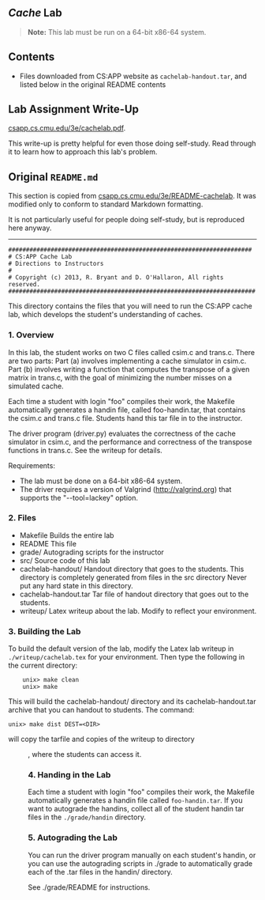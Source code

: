 ---
---
## _Cache_ Lab

> **Note:** This lab must be run on a 64-bit x86-64 system.

## Contents

- Files downloaded from CS:APP website as `cachelab-handout.tar`, and listed below in the original README contents

## Lab Assignment Write-Up

[csapp.cs.cmu.edu/3e/cachelab.pdf](http://csapp.cs.cmu.edu/3e/cachelab.pdf).

This write-up is pretty helpful for even those doing self-study. Read through it to learn how to approach this lab's problem.

## Original `README.md`

This section is copied from [csapp.cs.cmu.edu/3e/README-cachelab](http://csapp.cs.cmu.edu/3e/README-cachelab).
It was modified only to conform to standard Markdown formatting.

It is not particularly useful for people doing self-study, but is reproduced here anyway.

----

```
#####################################################################
# CS:APP Cache Lab
# Directions to Instructors
#
# Copyright (c) 2013, R. Bryant and D. O'Hallaron, All rights reserved.
######################################################################
```

This directory contains the files that you will need to run the CS:APP
cache lab, which develops the student's understanding of caches.

### 1. Overview

In this lab, the student works on two C files called csim.c and
trans.c.  There are two parts: Part (a) involves implementing a cache
simulator in csim.c. Part (b) involves writing a function that
computes the transpose of a given matrix in trans.c, with the goal of
minimizing the number misses on a simulated cache.

Each time a student with login "foo" compiles their work, the Makefile
automatically generates a handin file, called foo-handin.tar, that
contains the csim.c and trans.c file. Students hand this tar file in
to the instructor.

The driver program (driver.py) evaluates the correctness of the cache
simulator in csim.c, and the performance and correctness of the
transpose functions in trans.c. See the writeup for details.

Requirements:
- The lab must be done on a 64-bit x86-64 system. 
- The driver requires a version of Valgrind (http://valgrind.org) that
supports the "--tool=lackey" option.

### 2. Files

- Makefile              Builds the entire lab
- README                This file
- grade/                Autograding scripts for the instructor
- src/                  Source code of this lab
- cachelab-handout/     Handout directory that goes to the students. This directory
                        is completely generated from files in the src directory
                        Never put any hard state in this directory.
- cachelab-handout.tar  Tar file of handout directory that goes out to the students.
- writeup/              Latex writeup about the lab. Modify to reflect your 
                        environment.

### 3. Building the Lab

To build the default version of the lab, modify the Latex lab writeup
in `./writeup/cachelab.tex` for your environment. Then type the following
in the current directory:

        unix> make clean
        unix> make

This will build the cachelab-handout/ directory and its
cachelab-handout.tar archive that you can handout to students.
The command:

	unix> make dist DEST=<DIR>

will copy the tarfile and copies of the writeup to directory <DIR>,
where the students can access it.

### 4. Handing in the Lab

Each time a student with login "foo" compiles their work, the Makefile
automatically generates a handin file called `foo-handin.tar`. If you
want to autograde the handins, collect all of the student handin tar
files in the `./grade/handin` directory.

### 5. Autograding the Lab

You can run the driver program manually on each student's handin, or
you can use the autograding scripts in ./grade to automatically grade
each of the .tar files in the handin/ directory.

See ./grade/README for instructions.